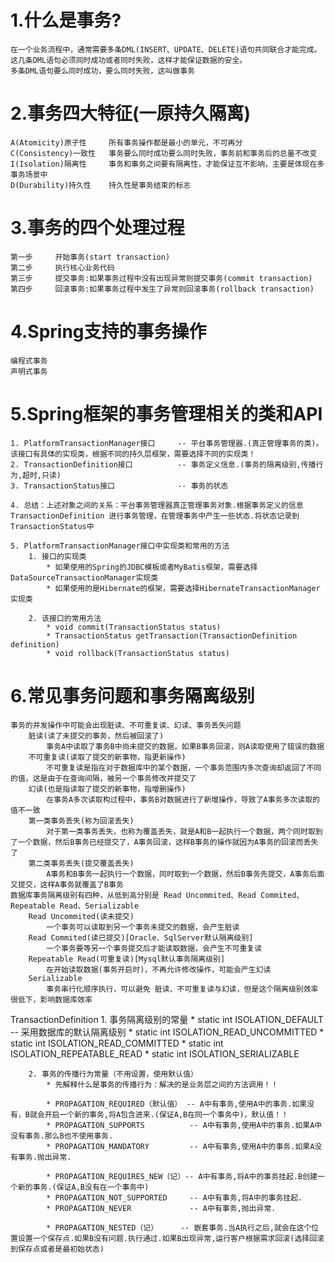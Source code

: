 # 1.什么是事务?
    在一个业务流程中，通常需要多条DML(INSERT、UPDATE、DELETE)语句共同联合才能完成。这几条DML语句必须同时成功或者同时失败，这样才能保证数据的安全。
    多条DML语句要么同时成功，要么同时失败，这叫做事务
# 2.事务四大特征(一原持久隔离)
    A(Atomicity)原子性     所有事务操作都是最小的单元，不可再分
    C(Consistency)一致性   事务要么同时成功要么同时失败，事务前和事务后的总量不改变
    I(Isolation)隔离性     事务和事务之间要有隔离性，才能保证互不影响，主要是体现在多事务场景中
    D(Durability)持久性    持久性是事务结束的标志
# 3.事务的四个处理过程
    第一步     开始事务(start transaction)
    第二步     执行核心业务代码
    第三步     提交事务:如果事务过程中没有出现异常则提交事务(commit transaction)
    第四步     回滚事务:如果事务过程中发生了异常则回滚事务(rollback transaction)
# 4.Spring支持的事务操作
    编程式事务
    声明式事务
# 5.Spring框架的事务管理相关的类和API
	1. PlatformTransactionManager接口		-- 平台事务管理器.(真正管理事务的类)。该接口有具体的实现类，根据不同的持久层框架，需要选择不同的实现类！
	2. TransactionDefinition接口			-- 事务定义信息.(事务的隔离级别,传播行为,超时,只读)
	3. TransactionStatus接口				-- 事务的状态
	
	4. 总结：上述对象之间的关系：平台事务管理器真正管理事务对象.根据事务定义的信息TransactionDefinition 进行事务管理，在管理事务中产生一些状态.将状态记录到TransactionStatus中
	
	5. PlatformTransactionManager接口中实现类和常用的方法
		1. 接口的实现类
			* 如果使用的Spring的JDBC模板或者MyBatis框架，需要选择DataSourceTransactionManager实现类
			* 如果使用的是Hibernate的框架，需要选择HibernateTransactionManager实现类
		
		2. 该接口的常用方法
			* void commit(TransactionStatus status) 
			* TransactionStatus getTransaction(TransactionDefinition definition) 
			* void rollback(TransactionStatus status) 
 	
# 6.常见事务问题和事务隔离级别
    事务的并发操作中可能会出现脏读、不可重复读、幻读、事务丢失问题
        脏读(读了未提交的事务，然后被回滚了)
            事务A中读取了事务B中尚未提交的数据，如果B事务回滚，则A读取使用了错误的数据
        不可重复读(读取了提交的新事物，指更新操作)
            不可重复读是指在对于数据库中的某个数据，一个事务范围内多次查询却返回了不同的值，这是由于在查询间隔，被另一个事务修改并提交了
        幻读(也是指读取了提交的新事物，指增删操作)
            在事务A多次读取构过程中，事务B对数据进行了新增操作，导致了A事务多次读取的值不一致
        第一类事务丢失(称为回滚丢失)
            对于第一类事务丢失，也称为覆盖丢失，就是A和B一起执行一个数据，两个同时取到了一个数据，然后B事务已经提交了，A事务回滚，这样B事务的操作就因为A事务的回滚而丢失了
        第二类事务丢失(提交覆盖丢失)
            A事务和B事务一起执行一个数据，同时取到一个数据，然后B事务先提交，A事务后面又提交，这样A事务就覆盖了B事务
    数据库事务隔离级别有四种，从低到高分别是 Read Uncommited、Read Commited、Repeatable Read、Serializable
		Read Uncommited(读未提交)
			一个事务可以读取到另一个事务未提交的数据，会产生脏读
		Read Commited(读已提交)[Oracle、SqlServer默认隔离级别]
			一个事务要等另一个事务提交后才能读取数据，会产生不可重复读
		Repeatable Read(可重复读)[Mysql默认事务隔离级别]
			在开始读取数据(事务开启时)，不再允许修改操作，可能会产生幻读
		Serializable
        	事务串行化顺序执行，可以避免 脏读、不可重复读与幻读，但是这个隔离级别效率很低下，影响数据库效率
TransactionDefinition
		1. 事务隔离级别的常量
			* static int ISOLATION_DEFAULT 					-- 采用数据库的默认隔离级别
			* static int ISOLATION_READ_UNCOMMITTED 
			* static int ISOLATION_READ_COMMITTED 
			* static int ISOLATION_REPEATABLE_READ 
			* static int ISOLATION_SERIALIZABLE 
 		
		2. 事务的传播行为常量（不用设置，使用默认值）
			* 先解释什么是事务的传播行为：解决的是业务层之间的方法调用！！
			
			* PROPAGATION_REQUIRED（默认值）	-- A中有事务,使用A中的事务.如果没有，B就会开启一个新的事务,将A包含进来.(保证A,B在同一个事务中)，默认值！！
			* PROPAGATION_SUPPORTS			-- A中有事务,使用A中的事务.如果A中没有事务.那么B也不使用事务.
			* PROPAGATION_MANDATORY			-- A中有事务,使用A中的事务.如果A没有事务.抛出异常.
			
			* PROPAGATION_REQUIRES_NEW（记）-- A中有事务,将A中的事务挂起.B创建一个新的事务.(保证A,B没有在一个事务中)
			* PROPAGATION_NOT_SUPPORTED		-- A中有事务,将A中的事务挂起.
			* PROPAGATION_NEVER 			-- A中有事务,抛出异常.
			
			* PROPAGATION_NESTED（记）		-- 嵌套事务.当A执行之后,就会在这个位置设置一个保存点.如果B没有问题.执行通过.如果B出现异常,运行客户根据需求回滚(选择回滚到保存点或者是最初始状态)
